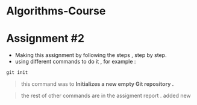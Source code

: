 # Algorithms-Course
# Assignment #2

- Making this assignment by following the steps , step by step.
- using different commands to do it  , for example :

```jsx
git init 
```

> this command was to **Initializes a new empty Git repository .**
> 

> the rest of other commands are in the assigment report .
>added new
